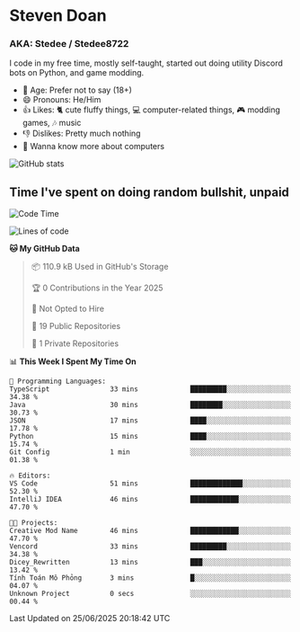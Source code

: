# Steven Doan
### AKA: Stedee / Stedee8722
I code in my free time, mostly self-taught, started out doing utility Discord bots on Python, and game modding.

- 🤔 Age: Prefer not to say (18+)
- 😄 Pronouns: He/Him
- 👍 Likes: 🐈 cute fluffy things, 💻 computer-related things, 🎮 modding games, 🎶 music
- 👎 Dislikes: Pretty much nothing
- 🥹 Wanna know more about computers

![GitHub stats](https://github-readme-stats-iota-mocha-40.vercel.app/api?username=Stedee8722&show=prs_merged,prs_merged_percentage&show_icons=true&theme=transparent)

## Time I've spent on doing random bullshit, unpaid
<!--START_SECTION:Time I've spent on doing random bullshit, unpaid-->
![Code Time](http://img.shields.io/badge/Code%20Time-279%20hrs%2038%20mins-blue)

![Lines of code](https://img.shields.io/badge/From%20Hello%20World%20I%27ve%20Written-83.0%20thousand%20lines%20of%20code-blue)

**🐱 My GitHub Data** 

> 📦 110.9 kB Used in GitHub's Storage 
 > 
> 🏆 0 Contributions in the Year 2025
 > 
> 🚫 Not Opted to Hire
 > 
> 📜 19 Public Repositories 
 > 
> 🔑 1 Private Repositories 
 > 
📊 **This Week I Spent My Time On** 

```text
💬 Programming Languages: 
TypeScript               33 mins             █████████░░░░░░░░░░░░░░░░   34.38 % 
Java                     30 mins             ████████░░░░░░░░░░░░░░░░░   30.73 % 
JSON                     17 mins             ████░░░░░░░░░░░░░░░░░░░░░   17.78 % 
Python                   15 mins             ████░░░░░░░░░░░░░░░░░░░░░   15.74 % 
Git Config               1 min               ░░░░░░░░░░░░░░░░░░░░░░░░░   01.38 % 

🔥 Editors: 
VS Code                  51 mins             █████████████░░░░░░░░░░░░   52.30 % 
IntelliJ IDEA            46 mins             ████████████░░░░░░░░░░░░░   47.70 % 

🐱‍💻 Projects: 
Creative Mod Name        46 mins             ████████████░░░░░░░░░░░░░   47.70 % 
Vencord                  33 mins             █████████░░░░░░░░░░░░░░░░   34.38 % 
Dicey_Rewritten          13 mins             ███░░░░░░░░░░░░░░░░░░░░░░   13.42 % 
Tính Toán Mô Phỏng       3 mins              █░░░░░░░░░░░░░░░░░░░░░░░░   04.07 % 
Unknown Project          0 secs              ░░░░░░░░░░░░░░░░░░░░░░░░░   00.44 % 
```


 Last Updated on 25/06/2025 20:18:42 UTC
<!--END_SECTION:Time I've spent on doing random bullshit, unpaid-->
